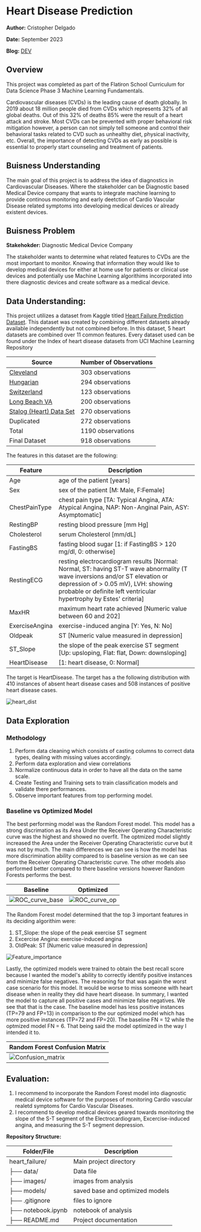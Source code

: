 # Heart Disease Prediction
**Author:** Cristopher Delgado

**Date:** September 2023

**Blog:** [DEV](TBD)

## Overview
This project was completed as part of the Flatiron School Curriculum for Data Science Phase 3 Machine Learning Fundamentals.

Cardiovascular diseases (CVDs) is the leading cause of death globally. In 2019 about 18 million people died from CVDs which represents 32% of all global deaths. Out of this 32% of deaths 85% were the result of a heart attack and stroke. Most CVDs can be prevented with proper behavioral risk mitigation however, a person can not simply tell someone and control their behavioral tasks related to CVD such as unhealthy diet, physical inactivity, etc. Overall, the importance of detecting CVDs as early as possible is essential to properly start counseling and treatment of patients.

## Buisness Understanding
The main goal of this project is to address the idea of diagnostics in Cardiovascular Diseases. Where the stakeholder can be Diagnostic based Medical Device company that wants to integrate machine learning to provide continous monitoring and early deetction of Cardio Vascular Disease related symptoms into developing medical devices or already existent devices. 

## Buisness Problem 
**Stakehokder:** Diagnostic Medical Device Company

The stakeholder wants to determine what related features to CVDs are the most important to monitor. Knowing that information they would like to develop medical devices for either at home use for patients or clinical use devices and potentially use Machine Learning algorithims incorporated into there diagnostic devices and create software as a medical device.

## Data Understanding:

This project utilizes a dataset from Kaggle titled [Heart Failure Prediction Dataset](https://www.kaggle.com/datasets/fedesoriano/heart-failure-prediction). This dataset was created by combining different datasets already available independently but not combined before. In this dataset, 5 heart datasets are combined over 11 common features. Every dataset used can be found under the Index of heart disease datasets from UCI Machine Learning Repository

|Source                                                                            |Number of Observations|
|----------------------------------------------------------------------------------|----------------------|
| [Cleveland](https://archive.ics.uci.edu/dataset/45/heart+disease)                | 303 observations     |
| [Hungarian](https://archive.ics.uci.edu/dataset/45/heart+disease)                | 294 observations     |
| [Switzerland](https://archive.ics.uci.edu/dataset/45/heart+disease)              | 123 observations     |
| [Long Beach VA](https://archive.ics.uci.edu/dataset/45/heart+disease)            | 200 observations     |
| [Stalog (Heart) Data Set](https://archive.ics.uci.edu/dataset/145/statlog+heart) | 270 observations     |
| Duplicated                                                                       | 272 observations     |
| Total                                                                            | 1190 observations    |
| Final Dataset                                                                    | 918 observations     |

The features in this dataset are the following:

| Feature        | Description                                                                                                                                                                                                                                |
|----------------|--------------------------------------------------------------------------------------------------------------------------------------------------------------------------------------------------------------------------------------------|
| Age            | age of the patient [years]                                                                                                                                                                                                                 |
| Sex            | sex of the patient [M: Male, F:Female]                                                                                                                                                                                                     |
| ChestPainType  | chest pain type [TA: Typical Angina, ATA: Atypical Angina, NAP: Non-Anginal Pain, ASY: Asymptomatic]                                                                                                                                       |
| RestingBP      | resting blood pressure [mm Hg]                                                                                                                                                                                                             |
| Cholesterol    | serum Cholesterol [mm/dL]                                                                                                                                                                                                                  |
| FastingBS      | fasting blood sugar [1: if FastingBS > 120 mg/dl, 0: otherwise]                                                                                                                                                                            |
| RestingECG     | resting electrocardiogram results [Normal: Normal, ST: having ST-T wave abnormality (T wave inversions and/or ST elevation or depression of > 0.05 mV), LVH: showing probable or definite left ventricular hypertrophy by Estes' criteria] |
| MaxHR          | maximum heart rate achieved [Numeric value between 60 and 202]                                                                                                                                                                             |
| ExerciseAngina | exercise-induced angina [Y: Yes, N: No]                                                                                                                                                                                                    |
| Oldpeak        | ST [Numeric value measured in depression]                                                                                                                                                                                                  |
| ST_Slope       | the slope of the peak exercise ST segment [Up: upsloping, Flat: flat, Down: downsloping]                                                                                                                                                   |
| HeartDisease   | [1: heart disease, 0: Normal]                                                                                                                                                                                                              |

The target is HeartDisease. The target has a the following distribution with 410 instances of absent heart disease cases and 508 instances of positive heart disease cases.

![heart_dist](images/heart_disease_dist.png)

## Data Exploration
### Methodology

1. Perform data cleaning which consists of casting columns to correct data types, dealing with missing values accordingly. 
2. Perform data exploration and view correlations
3. Normalize continuous data in order to have all the data on the same scale.
4. Create Testing and Training sets to train classification models and validate there performances.
5. Observe important features from top performing model.

### Baseline vs Optimized Model
The best performing model was the Random Forest model. This model has a strong discrimation as its Area Under the Receiver Operating Characteristic curve was the highest and showed no overfit. The optmized model slightly increased the Area under the Receiver Operating Characteristic curve but it was not by much. The main differences we can see is how the model has more discrimination ability compared to is baseline version as we can see from the Receiver Operating Characteristic curve. The other models also performed better compared to there baseline versions however Random Forests performs the best.

|Baseline                                     |Optimized                                            |
|---------------------------------------------|-----------------------------------------------------|
|![ROC_curve_base](images/base_roc_curves.png)|![ROC_curve_op](images/op_roc_curves.png)            |  


The Random Forest model determined that the top 3 important features in its deciding algorithim were:

1. ST_Slope: the slope of the peak exercise ST segment
2. Excercise Angina: exercise-induced angina
3. OldPeak: ST [Numeric value measured in depression]

![Feature_importance](images/rf_op_feature_importance.png)

Lastly, the optimized models were trained to obtain the best recall score because I wanted the model's ability to correctly identify positive instances and minimize false negatives. The reasoning for that was again the worst case scenario for this model. It would be worse to miss someone with heart disease when in reality they did have heart disease. In summary, I wanted the model to capture all positive cases and minimize false negatives. We see that that is the case. The baseline model has less positive instances (TP=79 and FP=13) in comparison to the our optimized model which has more positive instances (TP=72 and FP=20). The baseline FN = 12 while the optmized model FN = 6. That being said the model optimized in the way I intended it to.

|Random Forest Confusion Matrix                |
|----------------------------------------------|
|![Confusion_matrix](images/cm_base_and_op.png)|

## Evaluation:

1. I recommend to incorporate the Random Forest model into diagnostic medical device software for the purposes of monitoring Cardio vascular realetd symptoms for Cardio Vascular Diseases.
2. I recommend to develop medical devices geared towards monitoring the slope of the S-T segment of the Electrocardiogram, Excercise-induced angina, and measuring the S-T segment depression.

**Repository Structure:**

| Folder/File          | Description                                       |
|----------------------|---------------------------------------------------|
| heart_failure/       | Main project directory                            |
| ├── data/            | Data file                                         |
| ├── images/          | images from analysis                              |
| ├── models/          | saved base and optimized models                   |
| ├── .gitignore       | files to ignore                                   |
| ├── notebook.ipynb   | notebook of analysis                              |
| ├── README.md        | Project documentation                             |